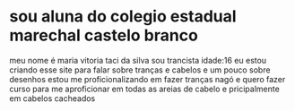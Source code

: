 # sou aluna do colegio estadual marechal castelo branco 
meu nome é maria vitoria taci da silva
sou trancista
idade:16
eu estou criando esse site para falar sobre tranças e cabelos 
e um pouco sobre desenhos 
estou me proficionalizando em fazer tranças nagó
e quero fazer curso para me aproficionar em todas as areias de cabelo e pricipalmente em cabelos cacheados

